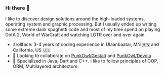 ### Hi there 👋

I like to discover design solutions around the high-loaded systems, operating system and graphic processing. But I usually ended up writing some extreme dank spaghetti code and most of my time spend on playing DotA 2, World of WarCraft and watching LOTR over and over again. 


- :trollface: 3-4 years of coding experience in Ulaanbaatar, MN 🇲🇳 and California, US 🇺🇸
- 🐋 Looking to collaborate on [PunkOwl/Gestalt](https://github.com/PunkOwl/gestalt) and [PunkOwl/Devola](https://github.com/PunkOwl/devola)
- 🧙 Specialized in Java, Dart and C++. I like to follow principles of OOP, ORM, Multilayered architecture. 

<!--
**vonqo/vonqo** is a ✨ _special_ ✨ repository because its `README.md` (this file) appears on your GitHub profile.

Here are some ideas to get you started:

- 🔭 I’m currently working on ...
- 🌱 I’m currently learning ...
- 👯 I’m looking to collaborate on ...
- 🤔 I’m looking for help with ...
- 💬 Ask me about ...
- 📫 How to reach me: ...
- 😄 Pronouns: ...
- ⚡ Fun fact: ...
-->
